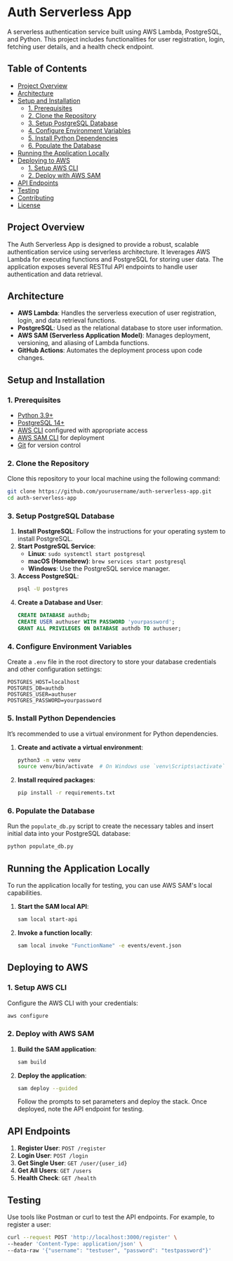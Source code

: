 # Auth Serverless App

A serverless authentication service built using AWS Lambda, PostgreSQL, and Python. This project includes functionalities for user registration, login, fetching user details, and a health check endpoint.

## Table of Contents

- [Project Overview](#project-overview)
- [Architecture](#architecture)
- [Setup and Installation](#setup-and-installation)
  - [1. Prerequisites](#1-prerequisites)
  - [2. Clone the Repository](#2-clone-the-repository)
  - [3. Setup PostgreSQL Database](#3-setup-postgresql-database)
  - [4. Configure Environment Variables](#4-configure-environment-variables)
  - [5. Install Python Dependencies](#5-install-python-dependencies)
  - [6. Populate the Database](#6-populate-the-database)
- [Running the Application Locally](#running-the-application-locally)
- [Deploying to AWS](#deploying-to-aws)
  - [1. Setup AWS CLI](#1-setup-aws-cli)
  - [2. Deploy with AWS SAM](#2-deploy-with-aws-sam)
- [API Endpoints](#api-endpoints)
- [Testing](#testing)
- [Contributing](#contributing)
- [License](#license)

## Project Overview

The Auth Serverless App is designed to provide a robust, scalable authentication service using serverless architecture. It leverages AWS Lambda for executing functions and PostgreSQL for storing user data. The application exposes several RESTful API endpoints to handle user authentication and data retrieval.

## Architecture

- **AWS Lambda**: Handles the serverless execution of user registration, login, and data retrieval functions.
- **PostgreSQL**: Used as the relational database to store user information.
- **AWS SAM (Serverless Application Model)**: Manages deployment, versioning, and aliasing of Lambda functions.
- **GitHub Actions**: Automates the deployment process upon code changes.

## Setup and Installation

### 1. Prerequisites

- [Python 3.9+](https://www.python.org/downloads/)
- [PostgreSQL 14+](https://www.postgresql.org/download/)
- [AWS CLI](https://aws.amazon.com/cli/) configured with appropriate access
- [AWS SAM CLI](https://aws.amazon.com/serverless/sam/) for deployment
- [Git](https://git-scm.com/downloads) for version control

### 2. Clone the Repository

Clone this repository to your local machine using the following command:

```bash
git clone https://github.com/yourusername/auth-serverless-app.git
cd auth-serverless-app
```

### 3. Setup PostgreSQL Database

1. **Install PostgreSQL**: Follow the instructions for your operating system to install PostgreSQL.
2. **Start PostgreSQL Service**:
    - **Linux**: `sudo systemctl start postgresql`
    - **macOS (Homebrew)**: `brew services start postgresql`
    - **Windows**: Use the PostgreSQL service manager.
3. **Access PostgreSQL**:
    ```bash
    psql -U postgres
    ```
4. **Create a Database and User**:
    ```sql
    CREATE DATABASE authdb;
    CREATE USER authuser WITH PASSWORD 'yourpassword';
    GRANT ALL PRIVILEGES ON DATABASE authdb TO authuser;
    ```

### 4. Configure Environment Variables

Create a `.env` file in the root directory to store your database credentials and other configuration settings:

```plaintext
POSTGRES_HOST=localhost
POSTGRES_DB=authdb
POSTGRES_USER=authuser
POSTGRES_PASSWORD=yourpassword
```

### 5. Install Python Dependencies

It’s recommended to use a virtual environment for Python dependencies.

1. **Create and activate a virtual environment**:
    ```bash
    python3 -m venv venv
    source venv/bin/activate  # On Windows use `venv\Scripts\activate`
    ```

2. **Install required packages**:
    ```bash
    pip install -r requirements.txt
    ```

### 6. Populate the Database

Run the `populate_db.py` script to create the necessary tables and insert initial data into your PostgreSQL database:

```bash
python populate_db.py
```

## Running the Application Locally

To run the application locally for testing, you can use AWS SAM's local capabilities.

1. **Start the SAM local API**:
    ```bash
    sam local start-api
    ```

2. **Invoke a function locally**:
    ```bash
    sam local invoke "FunctionName" -e events/event.json
    ```

## Deploying to AWS

### 1. Setup AWS CLI

Configure the AWS CLI with your credentials:

```bash
aws configure
```

### 2. Deploy with AWS SAM

1. **Build the SAM application**:
    ```bash
    sam build
    ```

2. **Deploy the application**:
    ```bash
    sam deploy --guided
    ```

    Follow the prompts to set parameters and deploy the stack. Once deployed, note the API endpoint for testing.

## API Endpoints

1. **Register User**: `POST /register`
2. **Login User**: `POST /login`
3. **Get Single User**: `GET /user/{user_id}`
4. **Get All Users**: `GET /users`
5. **Health Check**: `GET /health`

## Testing

Use tools like Postman or curl to test the API endpoints. For example, to register a user:

```bash
curl --request POST 'http://localhost:3000/register' \
--header 'Content-Type: application/json' \
--data-raw '{"username": "testuser", "password": "testpassword"}'
```
